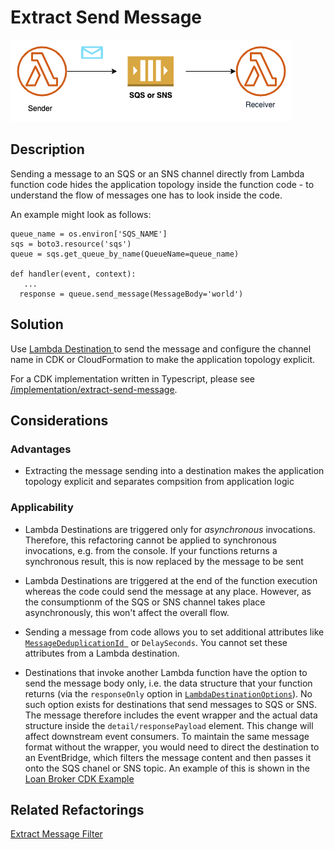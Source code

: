 # Extract Send Message 

![](message-send.png)

## Description

Sending a message to an SQS or an SNS channel directly from Lambda function code hides the application topology inside the function code - to understand the flow of messages one has to look inside the code.

An example might look as follows:

```
queue_name = os.environ['SQS_NAME']
sqs = boto3.resource('sqs')
queue = sqs.get_queue_by_name(QueueName=queue_name)

def handler(event, context):
   ...
  response = queue.send_message(MessageBody='world')
```

## Solution

Use [Lambda Destination ](https://aws.amazon.com/blogs/compute/introducing-aws-lambda-destinations/) to send the message and configure the channel name in CDK or CloudFormation to make the application topology explicit.

For a CDK implementation written in Typescript, please see [/implementation/extract-send-message](/implementation/extract-send-message).

## Considerations 

### Advantages
* Extracting the message sending into a destination makes the application topology explicit and separates compsition from application logic

### Applicability

* Lambda Destinations are triggered only for *asynchronous* invocations. Therefore, this refactoring cannot be applied to synchronous invocations, e.g. from the console. If your functions returns a synchronous result, this is now replaced by the message to be sent

* Lambda Destinations are triggered at the end of the function execution whereas the code could send the message at any place. However, as the consumptionm of the SQS or SNS channel takes place asynchronously, this won't affect the overall flow.

* Sending a message from code allows you to set additional attributes like [`MessageDeduplicationId `](https://boto3.amazonaws.com/v1/documentation/api/latest/reference/services/sqs.html#SQS.Client.send_message) or `DelaySeconds`. You cannot set these attributes from a Lambda destination.

* Destinations that invoke another Lambda function have the option to send the message body only, i.e. the data structure that your function returns (via the `responseOnly` option in [`LambdaDestinationOptions`](https://docs.aws.amazon.com/cdk/api/v2/docs/aws-cdk-lib.aws_lambda_destinations.LambdaDestinationOptions.html)). No such option exists for destinations that send messages to SQS or SNS. The message therefore includes the event wrapper and the actual data structure inside the `detail/responsePayload` element. This change will affect downstream event consumers. To maintain the same message format without the wrapper, you would need to direct the destination to an EventBridge, which filters the message content and then passes it onto the SQS chanel or SNS topic. An example of this is shown in the [Loan Broker CDK Example](https://github.com/spac3lord/eip/blob/master/LoanBroker/AwsStepFunctions/PubSub/LoanBrokerPubSub.yml)


## Related Refactorings
[Extract Message Filter](extract_message_filter.md)